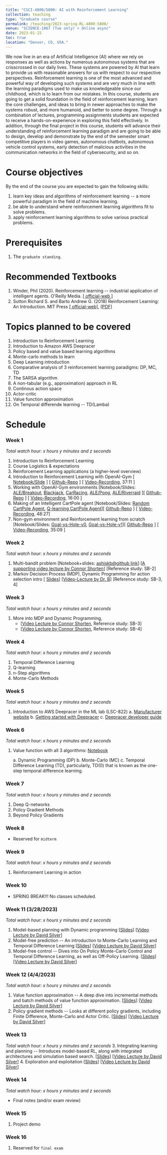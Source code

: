 ```yaml
---
title: "CSCI-4800/5800: AI with Reinforcement Learning"
collection: teaching
type: "Graduate course"
permalink: /teaching/2023-spring-RL-4800-5800/
venue: "SCIENCE-1067 (Tue only) + Online async"
date: 2023-01-15
toc: true
location: "Denver, CO, USA."
---
```


We now live in an era of Artificial Intelligence (AI) where we rely on responses as well as actions by numerous autonomous systems that are crisscrossed in our daily lives. These systems are powered by AI that learn to provide us with reasonable answers for us with respect to our respective perspectives. Reinforcement learning is one of the most advanced and powerful way of developing such systems and are very much in line with the learning paradigms used to make us knowledgeable since our childhood, which is to learn from our mistakes. In this course, students are going to get a solid foundation in the field of reinforcement learning, learn the core challenges, and ideas to bring in newer approaches to make the systems robust, and more humanoid, and better to some degree. Through a combination of lectures, programming assignments students are expected to receive a hands-on-experience in exploring this field effectively. In addition, through the final project in this course, students will advance their understanding of reinforcement learning paradigm and are going to be able to design, develop and demonstrate by the end of the semester smart competitive players in video games, autonomous chatbots, autonomous vehicle control systems, early detection of malicious activities in the communication networks in the field of cybersecurity, and so on.

Course objectives
======
By the end of the course you are expected to gain the following skills:

1. learn key ideas and algorithms of reinforcement learning -- a more powerful paradigm in the field of machine learning.
2. be able to understand where reinforcement learning algorithms fit to solve problems.
3. apply reinforcement learning algorithms to solve various practical problems.


Prerequisites
======
1. The `graduate standing`.

Recommended Textbooks
======
1. Winder, Phil (2020). Reinforcement learning -- industrial application of intelligent agents. O'Reilly Media. [[ official-web ]](https://rl-book.com)
2. Sutton Richard S. and Barto Andrew G. (2018) Reinforcement Learning: An Introduction. MIT Press [[ official-web]](http://www.incompleteideas.net/book/the-book.html), [ [PDF]](http://www.incompleteideas.net/book/RLbook2020.pdf)

Topics planned to be covered
======
1. Introduction to Reinforcement Learning
2. Introduction to Amazon AWS Deepracer
3. Policy based and value based learning algorithms
4. Monte-carlo methods to learn
5. Deep Learning introduction
6. Comparative analysis of 3 reinforcement learning paradigms: DP, MC, TD
7. The SARSA algorithm
8. A non-tabular (e.g., approximation) approach in RL
9. Continous action space
10. Actor-critic
11. Value function approximation
12. On Temporal differende learning -- TD(Lamba)

Schedule
=======

### Week 1

*Total watch hour: x hours y minutes and z seconds*
1. Introduction to Reinforcement Learning
2. Course Logistics & expectations
3. Reinforcement Learning applications (a higher-level overview)
4. Introduction to Reinforcement Learning with OpenAI-Gym [ [Notebook/Slide](https://github.com/ashiskb/RL-workspace/blob/master/openai-gym/notebooks/01_openai-gym-intro.ipynb) ] [ [Github-Repo](https://github.com/ashiskb/RL-workspace.git) ] [ [Video-Recording](https://youtu.be/ZQp4mzln41U), 37:11 ] 
5. Working with OpenAI-Gym environments [Notebook/Slides: [ALE/Breakout](https://github.com/ashiskb/RL-workspace/blob/master/openai-gym/notebooks/02_openai-gym-ALE-Breakout-v5.ipynb), [Blackjack](https://github.com/ashiskb/RL-workspace/blob/master/openai-gym/notebooks/03_openai-gym-Blackjack-v1.ipynb), [CarRacing](https://github.com/ashiskb/RL-workspace/blob/master/openai-gym/notebooks/04_openai-gym-CarRacing-v2.ipynb), [ALE/Pong](https://github.com/ashiskb/RL-workspace/blob/master/openai-gym/notebooks/05_openai-gym-ALE-Pong-v5.ipynb), [ALE/Riverraid](https://github.com/ashiskb/RL-workspace/blob/master/openai-gym/notebooks/06_openai-gym-ALE_Riverraid-v5.ipynb) ][ [Github-Repo](https://github.com/ashiskb/RL-workspace.git) ] [ [Video-Recording](https://youtu.be/q3_USI62n8k), 16:00 ]
6. Making of an Intelligent CartPole agent [Notebook/Slides: [Random CartPole Agent](https://github.com/ashiskb/RL-workspace/blob/master/notebooks/07_openai-gym-CartPole-v0-Random.ipynb), [Q-learning CartPole Agent](https://github.com/ashiskb/RL-workspace/blob/master/notebooks/08_openai-gym-CartPole-v0-QLearning.ipynb)][ [Github-Repo](https://github.com/ashiskb/RL-workspace.git) ] [ [Video-Recording](https://youtu.be/NRI_d6TAA9U), 48:27]
7. Non-gym environment and Reinforcement learning from scratch [Notebook/Slides: [Goal-vs-Hole-v0](https://github.com/ashiskb/RL-workspace/blob/master/notebooks/09_non-gym-RL-intro-1.ipynb), [Goal-vs-Hole-v1](https://github.com/ashiskb/RL-workspace/blob/master/notebooks/10_non-gym-RL-intro-2.ipynb)][ [Github-Repo](https://github.com/ashiskb/RL-workspace.git) ] [ [Video-Recording](https://youtu.be/5-YoTy_1msE), 35:09 ]

### Week 2

*Total watch hour: x hours y minutes and z seconds*
1. Multi-bandit problem [Notebook+slides: [ashiskb@github link](https://github.com/ashiskb/RL-workspace/blob/master/sb-workspace/02_multiarmed-bandit.ipynb)] [[A supporting video lecture by Connor Shorten](https://youtu.be/9LhNHK1ULxs)] [Reference study: SB-2]
2. Markov Decision Process (MDP), Dynamic Programming for action selection intro [ [Slides](https://drive.google.com/file/d/1ZWYhL0u9raTo47c3YocA_U33mZx_Gp4J/view?usp=share_link)] [[Video-Lecture by Dr. B](https://youtu.be/P5KvM9X6d4Y)] [Reference study: SB-3, 4]


### Week 3

*Total watch hour: x hours y minutes and z seconds*
1. More into MDP and Dynamic Programming, 
    - [[Video Lecture by Connor Shorten](https://youtu.be/U24wlvcxXBg), Reference study: SB-3]
    - [[Video Lecture by Connor Shorten](https://youtu.be/pcZFjPHO4c0), Reference study: SB-4]


### Week 4

*Total watch hour: x hours y minutes and z seconds*
1. Temporal Difference Learning
2. Q-learning
3. n-Step algorithms
4. Monte-Carlo Methods

### Week 5

*Total watch hour: x hours y minutes and z seconds*
1. Introduction to AWS Deepracer in the ML lab (LSC-822)
    a. [Manufacturer website](https://aws.amazon.com/deepracer/)
    b. [Getting started with Deepracer](https://aws.amazon.com/deepracer/getting-started/?nc=sn&loc=6)
    c. [Deepracer developer guide](https://docs.aws.amazon.com/deepracer/latest/developerguide/what-is-deepracer.html)


### Week 6

*Total watch hour: x hours y minutes and z seconds*
1. Value function with all 3 algorithms: [Notebook](https://drive.google.com/file/d/1a4A0_4_QuXht8FzwjlQnrRIplBV0xSLg/view?usp=share_link)

    a. Dynamic Programming (DP)
    b. Monte-Carlo (MC)
    c. Temporal Difference Learning (TD), particularly, TD(0) that is known as the one-step temporal difference learning.

### Week 7

*Total watch hour: x hours y minutes and z seconds*
1. Deep Q-networks
1. Policy Gradient Methods
1. Beyond Policy Gradients


### Week 8

* Reserved for ``midterm``


### Week 9

*Total watch hour: x hours y minutes and z seconds*
1. Reinforcement Learning in action


### Week 10


* SPRING BREAK!!! No classes scheduled.


### Week 11 (3/28/2023)

*Total watch hour: x hours y minutes and z seconds*
1. Model-based planning with Dynamic programming [[Slides](https://www.davidsilver.uk/wp-content/uploads/2020/03/DP.pdf)] [[Video Lecture by David Silver](https://youtu.be/Nd1-UUMVfz4)]
2. Model-free prediction -- An introduction to Monte-Carlo Learning and Temporal Difference Learning [[Slides](https://www.davidsilver.uk/wp-content/uploads/2020/03/MC-TD.pdf)] [[Video Lecture by David Silver](https://www.youtube.com/watch?v=PnHCvfgC_ZA&list=PLqYmG7hTraZBiG_XpjnPrSNw-1XQaM_gB&index=5)]
3. Model-free control -- Dives into On Policy Monte-Carlo Control and Temporal Difference Learning, as well as Off-Policy Learning. [[Slides](https://www.davidsilver.uk/wp-content/uploads/2020/03/control.pdf)] [[Video Lecture by David Silver](https://www.youtube.com/watch?v=0g4j2k_Ggc4&list=PLqYmG7hTraZBiG_XpjnPrSNw-1XQaM_gB&index=6)]


### Week 12 (4/4/2023)

*Total watch hour: x hours y minutes and z seconds*
1. Value function approximation -- A deep dive into incremental methods and batch methods of value function approximation. [[Slides](https://www.davidsilver.uk/wp-content/uploads/2020/03/FA.pdf)] [[Video Lecture by David Silver](https://www.youtube.com/watch?v=UoPei5o4fps&list=PLqYmG7hTraZBiG_XpjnPrSNw-1XQaM_gB&index=7)]
2. Policy gradient methods -- Looks at different policy gradients, including Finite Difference, Monte-Carlo and Actor Critic. [[Slides](https://www.davidsilver.uk/wp-content/uploads/2020/03/pg.pdf)] [[Video Lecture by David Silver](https://www.youtube.com/watch?v=KHZVXao4qXs&list=PLqYmG7hTraZBiG_XpjnPrSNw-1XQaM_gB&index=8)]


### Week 13


*Total watch hour: x hours y minutes and z seconds*
3. Integrating learning and planning -- Introduces model-based RL, along with integrated architectures and simulation based search. [[Slides](https://www.davidsilver.uk/wp-content/uploads/2020/03/dyna.pdf)] [[Video Lecture by David Silver](https://www.youtube.com/watch?v=ItMutbeOHtc&list=PLqYmG7hTraZBiG_XpjnPrSNw-1XQaM_gB&index=9)]
4. Exploration and exploitation [[Slides](https://www.davidsilver.uk/wp-content/uploads/2020/03/XX.pdf)] [[Video Lecture by David Silver](https://youtu.be/sGuiWX07sKw)]




### Week 14


*Total watch hour: x hours y minutes and z seconds*

* Final notes (and/or exam review)



### Week 15

1. Project demo


### Week 16

1. Reserved for ``final exam``